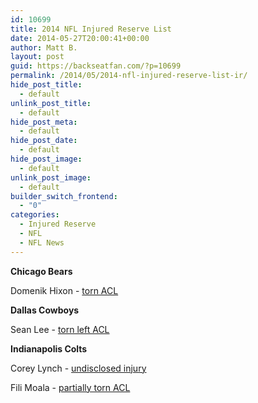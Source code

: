 ```yaml
---
id: 10699
title: 2014 NFL Injured Reserve List
date: 2014-05-27T20:00:41+00:00
author: Matt B.
layout: post
guid: https://backseatfan.com/?p=10699
permalink: /2014/05/2014-nfl-injured-reserve-list-ir/
hide_post_title:
  - default
unlink_post_title:
  - default
hide_post_meta:
  - default
hide_post_date:
  - default
hide_post_image:
  - default
unlink_post_image:
  - default
builder_switch_frontend:
  - "0"
categories:
  - Injured Reserve
  - NFL
  - NFL News
---
```


<div class="entry">
  <p>
    <strong>Chicago Bears</strong>
  </p>

  <p>
    Domenik Hixon - <a href="http://www.nfl.com/news/story/0ap2000000353753/article/chicago-bears-domenik-hixon-suffers-third-torn-acl">torn ACL</a>
  </p>

  <p>
    <strong>Dallas Cowboys</strong>
  </p>

  <p>
    Sean Lee - <a href="http://espn.go.com/dallas/nfl/story/_/id/10990605/sean-lee-dallas-cowboys-injured-otas">torn left ACL</a>
  </p>

  <p>
    <strong>Indianapolis Colts</strong>
  </p>

  <p>
    Corey Lynch - <a href="http://www.indystar.com/story/sports/nfl/colts/2014/06/13/colts-lose-s-corey-lynch-undisclosed-injury/10447325/">undisclosed injury</a>
  </p>

  <p>
    Fili Moala - <a href="http://profootballtalk.nbcsports.com/2014/06/11/colts-place-fili-moala-on-injured-reserve/">partially torn ACL</a>
  </p>
</div>
